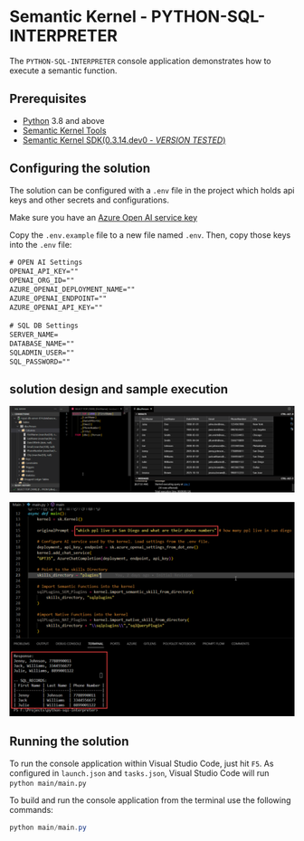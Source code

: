 # Semantic Kernel - PYTHON-SQL-INTERPRETER

The `PYTHON-SQL-INTERPRETER` console application demonstrates how to execute a semantic function.

## Prerequisites

- [Python](https://www.python.org/downloads/) 3.8 and above
- [Semantic Kernel Tools](https://marketplace.visualstudio.com/items?itemName=ms-semantic-kernel.semantic-kernel)
- [Semantic Kernel SDK(0.3.14.dev0 - *VERSION TESTED*)](https://pypi.org/project/semantic-kernel/0.3.14.dev0/)

## Configuring the solution

The solution can be configured with a `.env` file in the project which holds api keys and other secrets and configurations.

Make sure you have an
[Azure Open AI service key](https://learn.microsoft.com/azure/cognitive-services/openai/quickstart?pivots=rest-api)

Copy the `.env.example` file to a new file named `.env`. Then, copy those keys into the `.env` file:

```
# OPEN AI Settings
OPENAI_API_KEY=""
OPENAI_ORG_ID=""
AZURE_OPENAI_DEPLOYMENT_NAME=""
AZURE_OPENAI_ENDPOINT=""
AZURE_OPENAI_API_KEY=""

# SQL DB Settings
SERVER_NAME=
DATABASE_NAME=""
SQLADMIN_USER=""
SQL_PASSWORD=""

```

## solution design and sample execution

![DB Schema](images/db-schema-sample.png)

![Code Run](images/code-run-sample.png)

## Running the solution

To run the console application within Visual Studio Code, just hit `F5`.
As configured in `launch.json` and `tasks.json`, Visual Studio Code will run `python main/main.py`

To build and run the console application from the terminal use the following commands:

```powershell
python main/main.py
```
